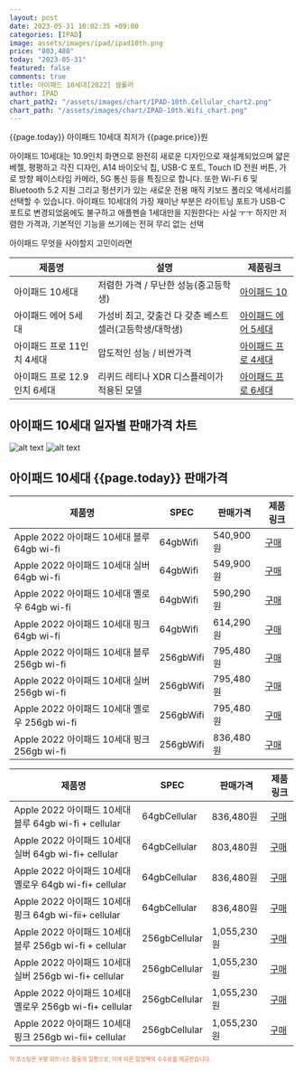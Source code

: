 ```yaml
---
layout: post
date: 2023-05-31 10:02:35 +09:00
categories: [IPAD]
image: assets/images/ipad/ipad10th.png
price: "803,480"
today: "2023-05-31"
featured: false
comments: true
title: 아이패드 10세대[2022] 셀룰러
author: IPAD
chart_path2: "/assets/images/chart/IPAD-10th.Cellular_chart2.png"
chart_path: "/assets/images/chart/IPAD-10th.Wifi_chart.png"
---
```


{{page.today}} 아이패드 10세대 최저가 {{page.price}}원

아이패드 10세대는 10.9인치 화면으로 완전히 새로운 디자인으로 재설계되었으며 얇은 베젤, 평평하고 각진 디자인, A14 바이오닉 칩, USB-C 포트, Touch ID 전원 버튼, 가로 방향 페이스타임 카메라, 5G 통신 등을 특징으로 합니다.
또한 Wi-Fi 6 및 Bluetooth 5.2 지원 그리고 펑션키가 있는 새로운 전용 매직 키보드 폴리오 액세서리를 선택할 수 있습니다.
아이패드 10세대의 가장 재미난 부분은 라이트닝 포트가 USB-C 포트로 변경되었음에도 불구하고 애플펜슬 1세대만을 지원한다는 사실 ㅜㅜ
하지만 저렴한 가격과, 기본적인 기능을 쓰기에는 전혀 무리 없는 선택

<main>
<P>아이패드 무엇을 사야할지 고민이라면</P>
<table id="rwd-table">
  <thead>
    <tr>
      <th>제품명</th>
      <th>설명</th>
      <th>제품링크</th>
    </tr>
  </thead>
  <tbody>
    <tr>
       <td>아이패드 10세대</td>
       <td>저렴한 가격 / 무난한 성능(중고등학생)</td>
       <td><a href='/APPLE-IPAD-10th/'>아이패드 10</a></td>
    </tr>
    <tr>
       <td>아이패드 에어 5세대</td>
       <td>가성비 최고, 갖출건 다 갖춘 베스트 셀러(고등학생/대학생)</td>
       <td><a href='/APPLE-IPAD-AIR5th/'>아이패드 에어 5세대</a></td>
    </tr>
    <tr>
       <td>아이패드 프로 11인치 4세대</td>
       <td>압도적인 성능 / 비싼가격</td>
       <td><a href='/APPLE-IPAD-PRO4th/'>아이패드 프로 4세대</a></td>
    </tr>
    <tr>
       <td>아이패드 프로 12.9인치 6세대</td>
       <td>리퀴드 레티나 XDR 디스플레이가 적용된 모델</td>
       <td><a href='/APPLE-IPAD-PRO6th/'>아이패드 프로 6세대</a></td>
    </tr>
  </tbody>
</table>
</main>

## 아이패드 10세대 일자별 판매가격 차트
![alt text]({{page.chart_path}} "아이패드 10세대 Wifi 판매가격 차트")
![alt text]({{page.chart_path2}} "아이패드 10세대 Cellular 판매가격 차트")

## 아이패드 10세대 {{page.today}} 판매가격
<main>
<table id="rwd-table-large">
  <thead>
    <tr>
      <th>제품명</th>
      <th>SPEC</th>
      <th>판매가격</th>
      <th>제품링크</th>
    </tr>
  </thead>
  <tbody><tr onclick="window.open('https://link.coupang.com/a/SA3Jl')">
        <td>Apple 2022 아이패드 10세대 블루 64gb wi-fi</td>
        <td>64gbWifi</td>
        <td>540,900원</td>
        <td><a href='https://link.coupang.com/a/SA3Jl' target='_blank'>구매</a></td>
        </tr><tr onclick="window.open('https://link.coupang.com/a/SA4Hu')">
        <td>Apple 2022 아이패드 10세대 실버 64gb wi-fi</td>
        <td>64gbWifi</td>
        <td>549,900원</td>
        <td><a href='https://link.coupang.com/a/SA4Hu' target='_blank'>구매</a></td>
        </tr><tr onclick="window.open('https://link.coupang.com/a/SA4XU')">
        <td>Apple 2022 아이패드 10세대 옐로우 64gb wi-fi</td>
        <td>64gbWifi</td>
        <td>590,290원</td>
        <td><a href='https://link.coupang.com/a/SA4XU' target='_blank'>구매</a></td>
        </tr><tr onclick="window.open('https://link.coupang.com/a/SA49T')">
        <td>Apple 2022 아이패드 10세대 핑크 64gb wi-fi</td>
        <td>64gbWifi</td>
        <td>614,290원</td>
        <td><a href='https://link.coupang.com/a/SA49T' target='_blank'>구매</a></td>
        </tr><tr onclick="window.open('https://link.coupang.com/a/SA4xc')">
        <td>Apple 2022 아이패드 10세대 블루  256gb wi-fi</td>
        <td>256gbWifi</td>
        <td>795,480원</td>
        <td><a href='https://link.coupang.com/a/SA4xc' target='_blank'>구매</a></td>
        </tr><tr onclick="window.open('https://link.coupang.com/a/SA4PI')">
        <td>Apple 2022 아이패드 10세대 실버 256gb wi-fi</td>
        <td>256gbWifi</td>
        <td>795,480원</td>
        <td><a href='https://link.coupang.com/a/SA4PI' target='_blank'>구매</a></td>
        </tr><tr onclick="window.open('https://link.coupang.com/a/SA44n')">
        <td>Apple 2022 아이패드 10세대 옐로우 256gb wi-fi</td>
        <td>256gbWifi</td>
        <td>795,480원</td>
        <td><a href='https://link.coupang.com/a/SA44n' target='_blank'>구매</a></td>
        </tr><tr onclick="window.open('https://link.coupang.com/a/SA5fG')">
        <td>Apple 2022 아이패드 10세대 핑크 256gb wi-fi</td>
        <td>256gbWifi</td>
        <td>836,480원</td>
        <td><a href='https://link.coupang.com/a/SA5fG' target='_blank'>구매</a></td>
        </tr></tbody>
</table>

<table id="rwd-table-large">
  <thead>
    <tr>
      <th>제품명</th>
      <th>SPEC</th>
      <th>판매가격</th>
      <th>제품링크</th>
    </tr>
  </thead>
  <tbody>               
                <tr onclick="window.open('https://link.coupang.com/a/SA5fG')">
            <td>Apple 2022 아이패드 10세대 블루 64gb wi-fi + cellular</td>
            <td>64gbCellular</td>
            <td>836,480원</td>
            <td><a href='https://link.coupang.com/a/SA4iJ' target='_blank'>구매</a></td>
            </tr><tr onclick="window.open('https://link.coupang.com/a/SA5fG')">
            <td>Apple 2022 아이패드 10세대 실버 64gb wi-fi+ cellular</td>
            <td>64gbCellular</td>
            <td>803,480원</td>
            <td><a href='https://link.coupang.com/a/SA4LR' target='_blank'>구매</a></td>
            </tr><tr onclick="window.open('https://link.coupang.com/a/SA5fG')">
            <td>Apple 2022 아이패드 10세대 옐로우 64gb wi-fi+ cellular</td>
            <td>64gbCellular</td>
            <td>836,480원</td>
            <td><a href='https://link.coupang.com/a/SA41r' target='_blank'>구매</a></td>
            </tr><tr onclick="window.open('https://link.coupang.com/a/SA5fG')">
            <td>Apple 2022 아이패드 10세대 핑크 64gb wi-fii+ cellular</td>
            <td>64gbCellular</td>
            <td>836,480원</td>
            <td><a href='https://link.coupang.com/a/SA5dg' target='_blank'>구매</a></td>
            </tr><tr onclick="window.open('https://link.coupang.com/a/SA5fG')">
            <td>Apple 2022 아이패드 10세대 블루 256gb wi-fi + cellular</td>
            <td>256gbCellular</td>
            <td>1,055,230원</td>
            <td><a href='https://link.coupang.com/a/SA4D3' target='_blank'>구매</a></td>
            </tr><tr onclick="window.open('https://link.coupang.com/a/SA5fG')">
            <td>Apple 2022 아이패드 10세대 실버 256gb wi-fi+ cellular</td>
            <td>256gbCellular</td>
            <td>1,055,230원</td>
            <td><a href='https://link.coupang.com/a/SA4Ui' target='_blank'>구매</a></td>
            </tr><tr onclick="window.open('https://link.coupang.com/a/SA5fG')">
            <td>Apple 2022 아이패드 10세대 옐로우 256gb wi-fi+ cellular</td>
            <td>256gbCellular</td>
            <td>1,055,230원</td>
            <td><a href='https://link.coupang.com/a/SA47s' target='_blank'>구매</a></td>
            </tr><tr onclick="window.open('https://link.coupang.com/a/SA5fG')">
            <td>Apple 2022 아이패드 10세대 핑크 256gb wi-fii+ cellular</td>
            <td>256gbCellular</td>
            <td>1,055,230원</td>
            <td><a href='https://link.coupang.com/a/SA7eu' target='_blank'>구매</a></td>
            </tr>
</tbody>
</table>                 
                
</main>
<div style="color:#e56a2c;font-size: 0.7em;" >
이 포스팅은 쿠팡 파트너스 활동의 일환으로, 이에 따른 일정액의 수수료를 제공받습니다.
</div>
